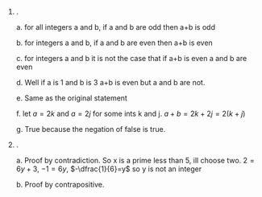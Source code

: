 1. . 

    a. for all integers a and b, if a and b are odd then a+b is odd

    b. for integers a and b, if a and b are even then a+b is even

    c. for integers a and b it is not the case that if a+b is even a and b are even

    d. Well  if a is 1 and b is 3 a+b is even but a and b are not.

    e. Same as the original statement

    f. let $a = 2k$ and $a = 2j$ for some ints k and j. $a+b=2k+2j=2(k+j)$

    g. True because the negation of false is true.

2. . 

    a. Proof by contradiction. So x is a prime less than 5, ill choose two. $2=6y+3$, $-1=6y$, $-\dfrac{1}{6}=y$ so y is not an integer

    b. Proof by contrapositive. 